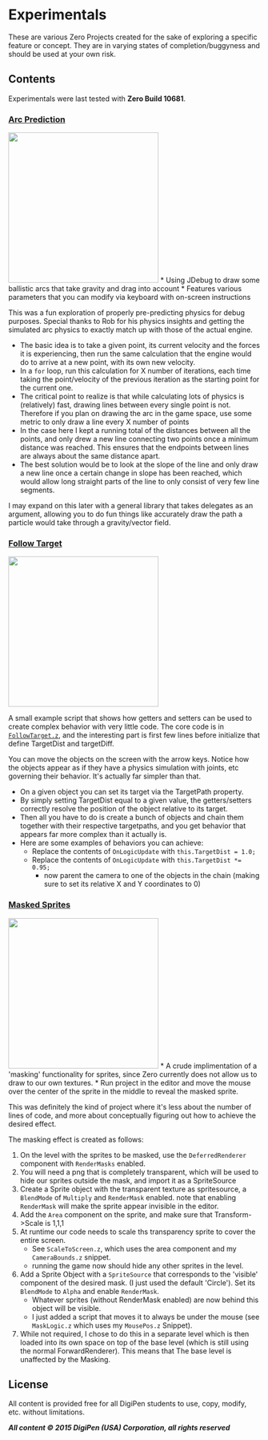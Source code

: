 # Experimentals

These are various Zero Projects created for the sake of exploring a specific feature or concept. They are in varying states of completion/buggyness and should be used at your own risk.

## Contents

Experimentals were last tested with **Zero Build 10681**.

### <a href=https://github.com/JohannesMP/Zilch-Snippets-and-Libraries/tree/master/Experimentals/Arc_Predict>Arc Prediction</a>
<img width=300 src=http://i.imgur.com/br4Q816.png />
* Using JDebug to draw some ballistic arcs that take gravity and drag into account
* Features various parameters that you can modify via keyboard with on-screen instructions

This was a fun exploration of properly pre-predicting physics for debug purposes. Special thanks to Rob for his physics insights and getting the simulated arc physics to exactly match up with those of the actual engine.

- The basic idea is to take a given point, its current velocity and the forces it is experiencing, then run the same calculation that the engine would do to arrive at a new point, with its own new velocity.
- In a `for` loop, run this calculation for X number of iterations, each time taking the point/velocity of the previous iteration as the starting point for the current one.
- The critical point to realize is that while calculating lots of physics is (relatively) fast, drawing lines between every single point is not. Therefore if you plan on drawing the arc in the game space, use some metric to only draw a line every X number of points
- In the case here I kept a running total of the distances between all the points, and only drew a new line connecting two points once a minimum distance was reached. This ensures that the endpoints between lines are always about the same distance apart.
- The best solution would be to look at the slope of the line and only draw a new line once a certain change in slope has been reached, which would allow long straight parts of the line to only consist of very few line segments.

I may expand on this later with a general library that takes delegates as an argument, allowing you to do fun things like accurately draw the path a particle would take through a gravity/vector field.


### <a href=https://github.com/JohannesMP/Zilch-Snippets-and-Libraries/tree/master/Experimentals/Follow_Target>Follow Target</a>
<img width=300 src=http://i.imgur.com/9If3seo.png />

A small example script that shows how getters and setters can be used to create complex behavior with very little code. The core code is in <a href=https://github.com/JohannesMP/Zilch-Snippets-and-Libraries/blob/master/Experimentals/Follow_Target/Content/FollowTarget.z>`FollowTarget.z`</a>, and the interesting part is first few lines before initialize that define TargetDist and targetDiff. 

You can move the objects on the screen with the arrow keys. Notice how the objects appear as if they have a physics simulation with joints, etc governing their behavior. It's actually far simpler than that.


* On a given object you can set its target via the TargetPath property. 
* By simply setting TargetDist equal to a given value, the getters/setters correctly resolve the position of the object relative to its target.
* Then all you have to do is create a bunch of objects and chain them together with their respective targetpaths, and you get behavior that appears far more complex than it actually is.
* Here are some examples of behaviors you can achieve:
    * Replace the contents of `OnLogicUpdate` with `this.TargetDist = 1.0;`
    * Replace the contents of `OnLogicUpdate` with `this.TargetDist *= 0.95;`
       * now parent the camera to one of the objects in the chain (making sure to set its relative X and Y coordinates to 0)


### <a href=https://github.com/JohannesMP/Zilch-Snippets-and-Libraries/tree/master/Experimentals/Masked_Sprites>Masked Sprites</a>
<img width=300 src=http://i.imgur.com/3Jncu5W.png />
* A crude implimentation of a 'masking' functionality for sprites, since Zero currently does not allow us to draw to our own textures.
* Run project in the editor and move the mouse over the center of the sprite in the middle to reveal the masked sprite.

This was definitely the kind of project where it's less about the number of lines of code, and more about conceptually figuring out how to achieve the desired effect.

The masking effect is created as follows:

1. On the level with the sprites to be masked, use the `DeferredRenderer` component with `RenderMasks` enabled.
2. You will need a png that is completely transparent, which will be used to hide our sprites outside the mask, and import it as a SpriteSource
3. Create a Sprite object with the transparent texture as spritesource, a `BlendMode` of `Multiply` and `RenderMask` enabled. note that enabling `RenderMask` will make the sprite appear invisible in the editor.
4. Add the `Area` component on the sprite, and make sure that Transform->Scale is 1,1,1
5. At runtime our code needs to scale ths transparency sprite to cover the entire screen.
   - See `ScaleToScreen.z`, which uses the area component and my `CameraBounds.z` snippet.
   - running the game now should hide any other sprites in the level.
6. Add a Sprite Object with a `SpriteSource` that corresponds to the 'visible' component of the desired mask. (I just used the default 'Circle'). Set its `BlendMode` to `Alpha` and enable `RenderMask`.
   - Whatever sprites (without RenderMask enabled) are now behind this object will be visible.
   - I just added a script that moves it to always be under the mouse (see `MaskLogic.z` which uses my `MousePos.z` Snippet).
7. While not required, I chose to do this in a separate level which is then loaded into its own space on top of the base level (which is still using the normal ForwardRenderer). This means that The base level is unaffected by the Masking.

## License

All content is provided free for all DigiPen students to use, copy, modify, etc. without limitations.

***All content © 2015 DigiPen (USA) Corporation, all rights reserved***

